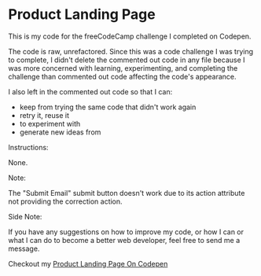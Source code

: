# Product Landing Page
This is my code for the freeCodeCamp challenge I completed on Codepen.

The code is raw, unrefactored. Since this was a code challenge I was trying to complete, I didn't delete the commented out code in any file because I was more concerned with learning, experimenting, and completing the challenge than commented out code affecting the code's appearance.  

I also left in the commented out code so that I can:
* keep from trying the same code that didn't work again
* retry it, reuse it
* to experiment with
* generate new ideas from

Instructions: 

None. 

Note: 

The "Submit Email" submit button doesn't work due to its action attribute not providing the correction action.

Side Note: 

If you have any suggestions on how to improve my code, or how I can or what I can do to become a better web developer, feel free to send me a message. 

Checkout my [Product Landing Page On Codepen](https://codepen.io/nwbnwb/full/XWbzRvv)

